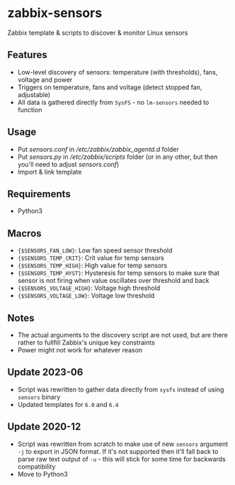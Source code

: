 # zabbix-sensors

Zabbix template &amp; scripts to discover &amp; monitor Linux sensors

## Features

- Low-level discovery of sensors: temperature (with thresholds), fans, voltage and power
- Triggers on temperature, fans and voltage (detect stopped fan, adjustable)
- All data is gathered directly from `SysFS` - no `lm-sensors` needed to function

## Usage

- Put _sensors.conf_ in _/etc/zabbix/zabbix_agentd.d_ folder
- Put _sensors.py_ in _/etc/zabbix/scripts_ folder (or in any other, but then you'll need to adjust _sensors.conf_)
- Import & link template

## Requirements

- Python3

## Macros
- `{$SENSORS_FAN_LOW}`: Low fan speed sensor threshold
- `{$SENSORS_TEMP_CRIT}`: Crit value for temp sensors
- `{$SENSORS_TEMP_HIGH}`: High value for temp sensors
- `{$SENSORS_TEMP_HYST}`: Hysteresis for temp sensors to make sure that sensor is not firing when value oscillates over threshold and back
- `{$SENSORS_VOLTAGE_HIGH}`: Voltage high threshold
- `{$SENSORS_VOLTAGE_LOW}`: Voltage low threshold

## Notes

- The actual arguments to the discovery script are not used, but are there rather to fullfill Zabbix's unique key constraints
- Power might not work for whatever reason

## Update 2023-06

- Script was rewritten to gather data directly from `sysfs` instead of using `sensors` binary
- Updated templates for `6.0` and `6.4`

## Update 2020-12

- Script was rewritten from scratch to make use of new `sensors` argument `-j` to export in JSON format. If it's not supported then it'll fall back to parse raw text output of `-u` - this will stick for some time for backwards compatibility
- Move to Python3
